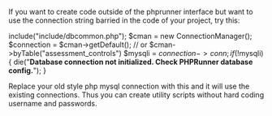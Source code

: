 If you want to create code outside of the phprunner interface but want to use the connection string barried in the code of your project, try this:

include("include/dbcommon.php");
$cman = new ConnectionManager();
$connection = $cman->getDefault();  // or $cman->byTable("assessment_controls")
$mysqli = $connection->conn;
if (!$mysqli) {
    die("<b>Database connection not initialized. Check PHPRunner database config.</b>");
}

Replace your old style php mysql connection with this and it will use the existing connections. Thus you can create utility scripts without hard coding username and passwords.
